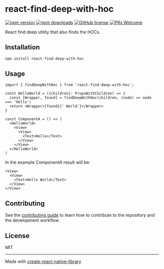 # react-find-deep-with-hoc

[![npm version](https://badge.fury.io/js/react-find-deep-with-hoc.svg)][npm]
[![npm downloads](https://img.shields.io/npm/dw/react-find-deep-with-hoc?logo=npm&label=NPM%20downloads&cacheSeconds=3600)][npm]
[![GitHub license](https://img.shields.io/github/license/sjwall/react-find-deep-with-hoc)][license]
[![PRs Welcome](https://img.shields.io/badge/PRs-welcome-brightgreen.svg?style=flat)][pr]

React find deep utility that also finds the HOCs.

## Installation

```sh
npm install react-find-deep-with-hoc
```

## Usage

```tsx
import { findDeepWithHoc } from 'react-find-deep-with-hoc';

const HelloWorld = ({children}: PropsWithChildren) => {
  const [Wrapper, found] = findDeepWithHoc(children, (node) => node === 'Hello')
  return <Wrapper>{found}{' World'}</Wrapper>
}

const ComponentA = () => (
  <HelloWorld>
    <View>
      <View>
        <Text>Hello</Text>
      </View>
    </View>
  </HelloWorld>
)

```

In the example ComponentA result will be:

```tsx
<View>
  <View>
    <Text>Hello World</Text>
  </View>
</View>
```

## Contributing

See the [contributing guide](CONTRIBUTING.md) to learn how to contribute to the repository and the development workflow.

## License

MIT

---

Made with [create-react-native-library](https://github.com/callstack/react-native-builder-bob)

[license]: https://github.com/sjwall/react-find-deep-with-hoc/blob/main/LICENSE
[npm]: https://www.npmjs.com/package/react-find-deep-with-hoc
[pr]: http://makeapullrequest.com
